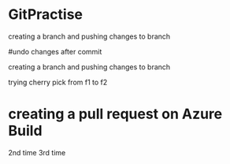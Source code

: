 
# GitPractise

creating a branch and pushing changes to branch

#undo changes after commit


creating a branch and pushing changes to branch

trying cherry pick from f1 to f2


creating a pull request on Azure Build
=======
2nd time
3rd time